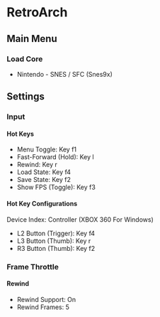 # RetroArch

## Main Menu

### Load Core

- Nintendo - SNES / SFC (Snes9x)

## Settings

### Input

#### Hot Keys

- Menu Toggle: Key f1
- Fast-Forward (Hold): Key l
- Rewind: Key r
- Load State: Key f4
- Save State: Key f2
- Show FPS (Toggle): Key f3

#### Hot Key Configurations

Device Index: Controller (XBOX 360 For Windows)

- L2 Button (Trigger): Key f4
- L3 Button (Thumb): Key r
- R3 Button (Thumb): Key f2

### Frame Throttle

#### Rewind

- Rewind Support: On
- Rewind Frames: 5
